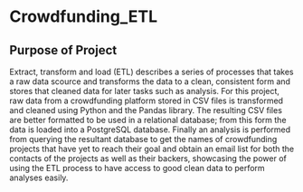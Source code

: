 # Crowdfunding_ETL

## Purpose of Project
Extract, transform and load (ETL) describes a series of processes that takes a raw data scource and transforms the data to a clean, consistent form and stores that cleaned data for later tasks such as analysis. For this project, raw data from a crowdfunding platform stored in CSV files is transformed and cleaned using Python and the Pandas library. The resulting CSV files are better formatted to be used in a relational database; from this form the data is loaded into a PostgreSQL database. Finally an analysis is performed from querying the resultant database to get the names of crowdfunding projects that have yet to reach their goal and obtain an email list for both the contacts of the projects as well as their backers, showcasing the power of using the ETL process to have access to good clean data to perform analyses easily.